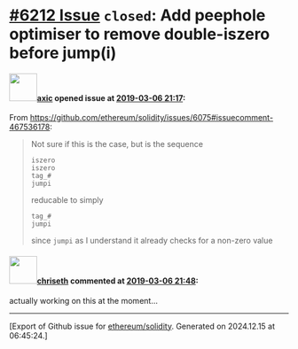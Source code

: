 # [\#6212 Issue](https://github.com/ethereum/solidity/issues/6212) `closed`: Add peephole optimiser to remove double-iszero before jump(i)

#### <img src="https://avatars.githubusercontent.com/u/20340?v=4" width="50">[axic](https://github.com/axic) opened issue at [2019-03-06 21:17](https://github.com/ethereum/solidity/issues/6212):

From https://github.com/ethereum/solidity/issues/6075#issuecomment-467536178:

> Not sure if this is the case, but is the sequence
> 
> ```
> iszero
> iszero
> tag_#
> jumpi
> ```
> 
> reducable to simply
> 
> ```
> tag_#
> jumpi
> ```
> 
> since `jumpi` as I understand it already checks for a non-zero value

#### <img src="https://avatars.githubusercontent.com/u/9073706?v=4" width="50">[chriseth](https://github.com/chriseth) commented at [2019-03-06 21:48](https://github.com/ethereum/solidity/issues/6212#issuecomment-470290655):

actually working on this at the moment...


-------------------------------------------------------------------------------



[Export of Github issue for [ethereum/solidity](https://github.com/ethereum/solidity). Generated on 2024.12.15 at 06:45:24.]
